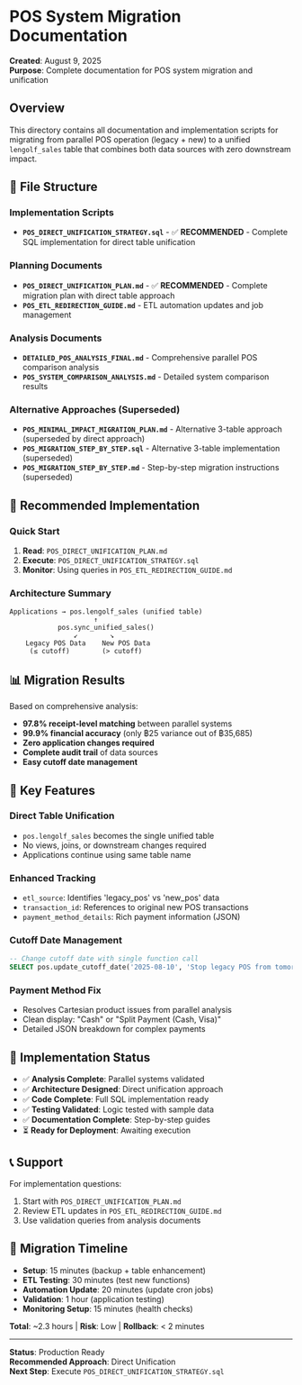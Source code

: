 # POS System Migration Documentation
**Created**: August 9, 2025  
**Purpose**: Complete documentation for POS system migration and unification

## Overview

This directory contains all documentation and implementation scripts for migrating from parallel POS operation (legacy + new) to a unified `lengolf_sales` table that combines both data sources with zero downstream impact.

## 📁 File Structure

### Implementation Scripts
- **`POS_DIRECT_UNIFICATION_STRATEGY.sql`** - ✅ **RECOMMENDED** - Complete SQL implementation for direct table unification

### Planning Documents  
- **`POS_DIRECT_UNIFICATION_PLAN.md`** - ✅ **RECOMMENDED** - Complete migration plan with direct table approach
- **`POS_ETL_REDIRECTION_GUIDE.md`** - ETL automation updates and job management

### Analysis Documents
- **`DETAILED_POS_ANALYSIS_FINAL.md`** - Comprehensive parallel POS comparison analysis
- **`POS_SYSTEM_COMPARISON_ANALYSIS.md`** - Detailed system comparison results

### Alternative Approaches (Superseded)
- **`POS_MINIMAL_IMPACT_MIGRATION_PLAN.md`** - Alternative 3-table approach (superseded by direct approach)
- **`POS_MIGRATION_STEP_BY_STEP.sql`** - Alternative 3-table implementation (superseded)
- **`POS_MIGRATION_STEP_BY_STEP.md`** - Step-by-step migration instructions (superseded)

## 🎯 Recommended Implementation

### Quick Start
1. **Read**: `POS_DIRECT_UNIFICATION_PLAN.md`
2. **Execute**: `POS_DIRECT_UNIFICATION_STRATEGY.sql`  
3. **Monitor**: Using queries in `POS_ETL_REDIRECTION_GUIDE.md`

### Architecture Summary
```
Applications → pos.lengolf_sales (unified table)
                     ↑
            pos.sync_unified_sales()
                ↙        ↘
    Legacy POS Data    New POS Data
     (≤ cutoff)        (> cutoff)
```

## 📊 Migration Results

Based on comprehensive analysis:
- **97.8% receipt-level matching** between parallel systems
- **99.9% financial accuracy** (only ฿25 variance out of ฿35,685)
- **Zero application changes required** 
- **Complete audit trail** of data sources
- **Easy cutoff date management**

## 🔧 Key Features

### Direct Table Unification
- `pos.lengolf_sales` becomes the single unified table
- No views, joins, or downstream changes required
- Applications continue using same table name

### Enhanced Tracking
- `etl_source`: Identifies 'legacy_pos' vs 'new_pos' data
- `transaction_id`: References to original new POS transactions  
- `payment_method_details`: Rich payment information (JSON)

### Cutoff Date Management
```sql
-- Change cutoff date with single function call
SELECT pos.update_cutoff_date('2025-08-10', 'Stop legacy POS from tomorrow');
```

### Payment Method Fix
- Resolves Cartesian product issues from parallel analysis
- Clean display: "Cash" or "Split Payment (Cash, Visa)"
- Detailed JSON breakdown for complex payments

## 🚀 Implementation Status

- ✅ **Analysis Complete**: Parallel systems validated
- ✅ **Architecture Designed**: Direct unification approach
- ✅ **Code Complete**: Full SQL implementation ready
- ✅ **Testing Validated**: Logic tested with sample data
- ✅ **Documentation Complete**: Step-by-step guides
- ⏳ **Ready for Deployment**: Awaiting execution

## 📞 Support

For implementation questions:
1. Start with `POS_DIRECT_UNIFICATION_PLAN.md`
2. Review ETL updates in `POS_ETL_REDIRECTION_GUIDE.md`
3. Use validation queries from analysis documents

## 🔄 Migration Timeline

- **Setup**: 15 minutes (backup + table enhancement)
- **ETL Testing**: 30 minutes (test new functions)
- **Automation Update**: 20 minutes (update cron jobs)  
- **Validation**: 1 hour (application testing)
- **Monitoring Setup**: 15 minutes (health checks)

**Total**: ~2.3 hours | **Risk**: Low | **Rollback**: < 2 minutes

---

**Status**: Production Ready  
**Recommended Approach**: Direct Unification  
**Next Step**: Execute `POS_DIRECT_UNIFICATION_STRATEGY.sql`